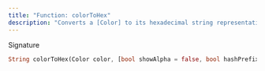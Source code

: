 ```yaml
---
title: "Function: colorToHex"
description: "Converts a [Color] to its hexadecimal string representation."
---
```


Signature
```dart
String colorToHex(Color color, [bool showAlpha = false, bool hashPrefix = true]);
```
